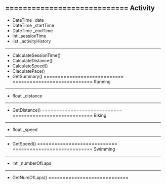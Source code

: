 ============================
        Activity
----------------------------
 - DateTime _date
 - DateTime _startTime
 - DateTime _endTime
 - int _sessionTime
 - list<string> _activityHistory
----------------------------
 + CalculateSessionTime()
 + CalculateDistance()
 + CalculateSpeed()
 + ClaculatePace()
 + GetSummary()
============================
============================
        Running
----------------------------
 - float _distance
----------------------------
 + GetDistance()
============================
============================
        Biking
----------------------------
 - float _speed
----------------------------
 + GetSpeed()
============================
============================
        Swimming
----------------------------
 - int _numberOfLaps
----------------------------
 + GetNumOfLaps()
============================